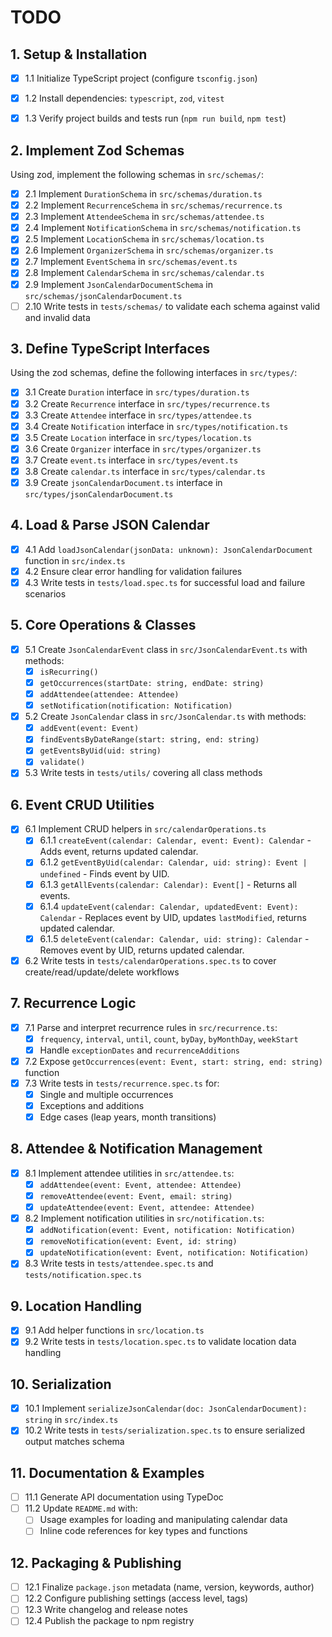 # TODO

## 1. Setup & Installation

- [x] 1.1 Initialize TypeScript project (configure `tsconfig.json`)
- [x] 1.2 Install dependencies: `typescript`, `zod`, `vitest`
- [x] 1.3 Verify project builds and tests run (`npm run build`, `npm test`)


## 2. Implement Zod Schemas

Using zod, implement the following schemas in `src/schemas/`:

- [x] 2.1 Implement `DurationSchema` in `src/schemas/duration.ts`
- [x] 2.2 Implement `RecurrenceSchema` in `src/schemas/recurrence.ts`
- [x] 2.3 Implement `AttendeeSchema` in `src/schemas/attendee.ts`
- [x] 2.4 Implement `NotificationSchema` in `src/schemas/notification.ts`
- [x] 2.5 Implement `LocationSchema` in `src/schemas/location.ts`
- [x] 2.6 Implement `OrganizerSchema` in `src/schemas/organizer.ts`
- [x] 2.7 Implement `EventSchema` in `src/schemas/event.ts`
- [x] 2.8 Implement `CalendarSchema` in `src/schemas/calendar.ts`
- [x] 2.9 Implement `JsonCalendarDocumentSchema` in `src/schemas/jsonCalendarDocument.ts`
- [ ] 2.10 Write tests in `tests/schemas/` to validate each schema against valid and invalid data

## 3. Define TypeScript Interfaces

Using the zod schemas, define the following interfaces in `src/types/`:

- [x] 3.1 Create `Duration` interface in `src/types/duration.ts`
- [x] 3.2 Create `Recurrence` interface in `src/types/recurrence.ts`
- [x] 3.3 Create `Attendee` interface in `src/types/attendee.ts`
- [x] 3.4 Create `Notification` interface in `src/types/notification.ts`
- [x] 3.5 Create `Location` interface in `src/types/location.ts`
- [x] 3.6 Create `Organizer` interface in `src/types/organizer.ts`
- [x] 3.7 Create `event.ts` interface in `src/types/event.ts`
- [x] 3.8 Create `calendar.ts` interface in `src/types/calendar.ts`
- [x] 3.9 Create `jsonCalendarDocument.ts` interface in `src/types/jsonCalendarDocument.ts`

## 4. Load & Parse JSON Calendar
- [x] 4.1 Add `loadJsonCalendar(jsonData: unknown): JsonCalendarDocument` function in `src/index.ts`
- [x] 4.2 Ensure clear error handling for validation failures
- [x] 4.3 Write tests in `tests/load.spec.ts` for successful load and failure scenarios

## 5. Core Operations & Classes
- [x] 5.1 Create `JsonCalendarEvent` class in `src/JsonCalendarEvent.ts` with methods:
  - [x] `isRecurring()`
  - [x] `getOccurrences(startDate: string, endDate: string)`
  - [x] `addAttendee(attendee: Attendee)`
  - [x] `setNotification(notification: Notification)`
- [x] 5.2 Create `JsonCalendar` class in `src/JsonCalendar.ts` with methods:
  - [x] `addEvent(event: Event)`
  - [x] `findEventsByDateRange(start: string, end: string)`
  - [x] `getEventsByUid(uid: string)`
  - [x] `validate()`
- [x] 5.3 Write tests in `tests/utils/` covering all class methods

## 6. Event CRUD Utilities
- [x] 6.1 Implement CRUD helpers in `src/calendarOperations.ts`
  - [x] 6.1.1 `createEvent(calendar: Calendar, event: Event): Calendar` - Adds event, returns updated calendar.
  - [x] 6.1.2 `getEventByUid(calendar: Calendar, uid: string): Event | undefined` - Finds event by UID.
  - [x] 6.1.3 `getAllEvents(calendar: Calendar): Event[]` - Returns all events.
  - [x] 6.1.4 `updateEvent(calendar: Calendar, updatedEvent: Event): Calendar` - Replaces event by UID, updates `lastModified`, returns updated calendar.
  - [x] 6.1.5 `deleteEvent(calendar: Calendar, uid: string): Calendar` - Removes event by UID, returns updated calendar.
- [x] 6.2 Write tests in `tests/calendarOperations.spec.ts` to cover create/read/update/delete workflows

## 7. Recurrence Logic
- [x] 7.1 Parse and interpret recurrence rules in `src/recurrence.ts`:
  - [x] `frequency`, `interval`, `until`, `count`, `byDay`, `byMonthDay`, `weekStart`
  - [x] Handle `exceptionDates` and `recurrenceAdditions`
- [x] 7.2 Expose `getOccurrences(event: Event, start: string, end: string)` function
- [x] 7.3 Write tests in `tests/recurrence.spec.ts` for:
  - [x] Single and multiple occurrences
  - [x] Exceptions and additions
  - [x] Edge cases (leap years, month transitions)

## 8. Attendee & Notification Management
- [x] 8.1 Implement attendee utilities in `src/attendee.ts`:
  - [x] `addAttendee(event: Event, attendee: Attendee)`
  - [x] `removeAttendee(event: Event, email: string)`
  - [x] `updateAttendee(event: Event, attendee: Attendee)`
- [x] 8.2 Implement notification utilities in `src/notification.ts`:
  - [x] `addNotification(event: Event, notification: Notification)`
  - [x] `removeNotification(event: Event, id: string)`
  - [x] `updateNotification(event: Event, notification: Notification)`
- [x] 8.3 Write tests in `tests/attendee.spec.ts` and `tests/notification.spec.ts`

## 9. Location Handling
- [x] 9.1 Add helper functions in `src/location.ts`
- [x] 9.2 Write tests in `tests/location.spec.ts` to validate location data handling

## 10. Serialization
- [x] 10.1 Implement `serializeJsonCalendar(doc: JsonCalendarDocument): string` in `src/index.ts`
- [x] 10.2 Write tests in `tests/serialization.spec.ts` to ensure serialized output matches schema

## 11. Documentation & Examples
- [ ] 11.1 Generate API documentation using TypeDoc
- [ ] 11.2 Update `README.md` with:
  - [ ] Usage examples for loading and manipulating calendar data
  - [ ] Inline code references for key types and functions

## 12. Packaging & Publishing
- [ ] 12.1 Finalize `package.json` metadata (name, version, keywords, author)
- [ ] 12.2 Configure publishing settings (access level, tags)
- [ ] 12.3 Write changelog and release notes
- [ ] 12.4 Publish the package to npm registry 
